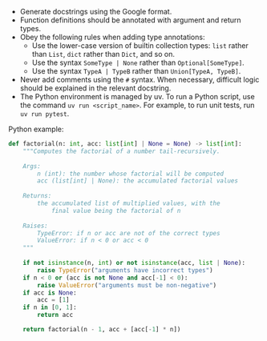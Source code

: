 - Generate docstrings using the Google format.
- Function definitions should be annotated with argument and return types.
- Obey the following rules when adding type annotations:
  - Use the lower-case version of builtin collection types: `list` rather than `List`, `dict` rather than `Dict`, and so on.
  - Use the syntax `SomeType | None` rather than `Optional[SomeType]`.
  - Use the syntax `TypeA | TypeB` rather than `Union[TypeA, TypeB]`.
- Never add comments using the `#` syntax. When necessary, difficult logic should be explained in the relevant docstring.
- The Python environment is managed by uv. To run a Python script, use the command `uv run <script_name>`. For example, to run unit tests, run `uv run pytest`.

Python example:

```python
def factorial(n: int, acc: list[int] | None = None) -> list[int]:
    """Computes the factorial of a number tail-recursively.
    
    Args:
        n (int): the number whose factorial will be computed
        acc (list[int] | None): the accumulated factorial values
        
    Returns:
        the accumulated list of multiplied values, with the
            final value being the factorial of n
        
    Raises:
        TypeError: if n or acc are not of the correct types
        ValueError: if n < 0 or acc < 0
    """
    
    if not isinstance(n, int) or not isinstance(acc, list | None):
        raise TypeError("arguments have incorrect types")
    if n < 0 or (acc is not None and acc[-1] < 0):
        raise ValueError("arguments must be non-negative")
    if acc is None:
        acc = [1]
    if n in [0, 1]:
        return acc

    return factorial(n - 1, acc + [acc[-1] * n])
```
